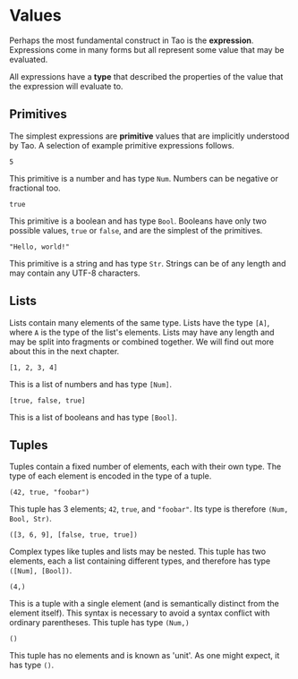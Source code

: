 # Values

Perhaps the most fundamental construct in Tao is the **expression**. Expressions
come in many forms but all represent some value that may be evaluated.

All expressions have a **type** that described the properties of the value that
the expression will evaluate to.

## Primitives

The simplest expressions are **primitive** values that are implicitly understood
by Tao. A selection of example primitive expressions follows.

```
5
```

This primitive is a number and has type `Num`. Numbers can be negative or
fractional too.

```
true
```

This primitive is a boolean and has type `Bool`. Booleans have only two possible
values, `true` or `false`, and are the simplest of the primitives.

```
"Hello, world!"
```

This primitive is a string and has type `Str`. Strings can be of any length and
may contain any UTF-8 characters.

## Lists

Lists contain many elements of the same type. Lists have the type `[A]`, where
`A` is the type of the list's elements. Lists may have any length and may be
split into fragments or combined together. We will find out more about this in
the next chapter.

```
[1, 2, 3, 4]
```

This is a list of numbers and has type `[Num]`.

```
[true, false, true]
```

This is a list of booleans and has type `[Bool]`.

## Tuples

Tuples contain a fixed number of elements, each with their own type. The type of
each element is encoded in the type of a tuple.

```
(42, true, "foobar")
```

This tuple has 3 elements; `42`, `true`, and `"foobar"`. Its type is therefore
`(Num, Bool, Str)`.

```
([3, 6, 9], [false, true, true])
```

Complex types like tuples and lists may be nested. This tuple has two elements,
each a list containing different types, and therefore has type
`([Num], [Bool])`.

```
(4,)
```

This is a tuple with a single element (and is semantically distinct from the
element itself). This syntax is necessary to avoid a syntax conflict with
ordinary parentheses. This tuple has type `(Num,)`

```
()
```

This tuple has no elements and is known as 'unit'. As one might expect, it has
type `()`.
